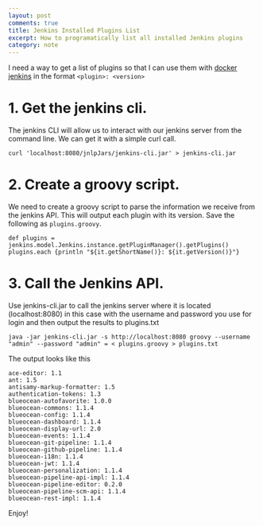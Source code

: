 ```yaml
---
layout: post
comments: true
title: Jenkins Installed Plugins List
excerpt: How to programatically list all installed Jenkins plugins
category: note
---
```



I need a way to get a list of plugins so that I can use them with [docker jenkins](https://hub.docker.com/_/jenkins/)
in the format `<plugin>: <version>`

# 1. Get the jenkins cli.

The jenkins CLI will allow us to interact with our jenkins server from the command line. We can get it with a simple curl call.

```
curl 'localhost:8080/jnlpJars/jenkins-cli.jar' > jenkins-cli.jar
```

# 2. Create a groovy script.

We need to create a groovy script to parse the information we receive from the jenkins API. This will output each plugin with its version. Save the following as `plugins.groovy`.

```
def plugins = jenkins.model.Jenkins.instance.getPluginManager().getPlugins()
plugins.each {println "${it.getShortName()}: ${it.getVersion()}"}
```

# 3. Call the Jenkins API.

Use jenkins-cli.jar to call the jenkins server where it is located (localhost:8080) in this case with the username and password you use for login and then output the results to plugins.txt

```
java -jar jenkins-cli.jar -s http://localhost:8080 groovy --username "admin" --password "admin" = < plugins.groovy > plugins.txt
```

The output looks like this

```
ace-editor: 1.1
ant: 1.5
antisamy-markup-formatter: 1.5
authentication-tokens: 1.3
blueocean-autofavorite: 1.0.0
blueocean-commons: 1.1.4
blueocean-config: 1.1.4
blueocean-dashboard: 1.1.4
blueocean-display-url: 2.0
blueocean-events: 1.1.4
blueocean-git-pipeline: 1.1.4
blueocean-github-pipeline: 1.1.4
blueocean-i18n: 1.1.4
blueocean-jwt: 1.1.4
blueocean-personalization: 1.1.4
blueocean-pipeline-api-impl: 1.1.4
blueocean-pipeline-editor: 0.2.0
blueocean-pipeline-scm-api: 1.1.4
blueocean-rest-impl: 1.1.4
```

Enjoy!
